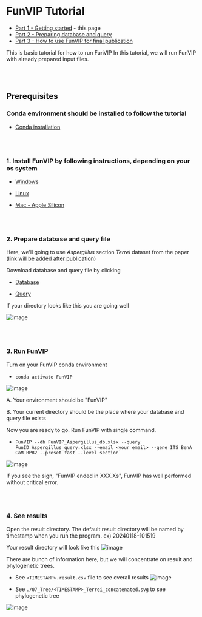
# FunVIP Tutorial
* [Part 1 - Getting started](https://github.com/Changwanseo/FunVIP/edit/main/tutorial/tutorial.md) - this page
* [Part 2 - Preparing database and query]()
* [Part 3 - How to use FunVIP for final publication]()

This is basic tutorial for how to run FunVIP
In this tutorial, we will run FunVIP with already prepared input files.

<br></br>
## Prerequisites
### Conda environment should be installed to follow the tutorial 
* [Conda installation](https://www.anaconda.com/products/individual)

<br></br>
### 1. Install FunVIP by following instructions, depending on your os system

* [Windows](https://github.com/Changwanseo/FunVIP/#Windows)

* [Linux](https://github.com/Changwanseo/FunVIP/#Linux)

* [Mac - Apple Silicon](https://github.com/Changwanseo/FunVIP/#Apple-Silicon-Mac)

<br></br>

### 2. Prepare database and query file

Here, we'll going to use *Aspergillus* section *Terrei* dataset from the paper ([link will be added after publication]())

Download database and query file by clicking

* [Database](https://github.com/Changwanseo/FunVIP/tree/main/funvip/test_dataset/terrei/DB/FunVIP_Aspergillus_db.xlsx)

* [Query](https://github.com/Changwanseo/FunVIP/tree/main/funvip/test_dataset/terrei/Query/FunVIP_Aspergillus_query.xlsx)


If your directory looks like this you are going well

![image](https://github.com/user-attachments/assets/a6b65405-4828-4bf6-9589-1ffb3e7b4ae7)


<br></br>
### 3. Run FunVIP

Turn on your FunVIP conda environment

*  ```conda activate FunVIP```

![image](https://github.com/user-attachments/assets/4a28393c-3afe-45c0-a41e-38d7a2ed5380)

A. Your environment should be "FunVIP"

B. Your current directory should be the place where your database and query file exists
 
   

Now you are ready to go. Run FunVIP with single command.

*  ```FunVIP --db FunVIP_Aspergillus_db.xlsx --query FunID_Aspergillus_query.xlsx --email <your email> --gene ITS BenA CaM RPB2 --preset fast --level section```

![image](https://github.com/user-attachments/assets/95e02283-3cb8-4e18-b5ed-8f7529769dd5)

If you see the sign, "FunVIP ended in XXX.Xs", FunVIP has well performed without critical error.
  
<br></br>
### 4. See results

Open the result directory. The default result directory will be named by timestamp when you run the program.
ex) 20240118-101519

Your result directory will look like this
![image](https://github.com/user-attachments/assets/205269ee-7821-4d30-9512-dfcc7f8cba17)

There are bunch of information here, but we will concentrate on result and phylogenetic trees.

* See ```<TIMESTAMP>.result.csv``` file to see overall results
![image](https://github.com/user-attachments/assets/ae64f232-3fb2-42d9-b5d7-1cc28ba5bea3)

 
* See ```./07_Tree/<TIMESTAMP>_Terrei_concatenated.svg``` to see phylogenetic tree

![image](https://github.com/user-attachments/assets/82e7e634-8b2a-4afe-99e2-358413b00832)





